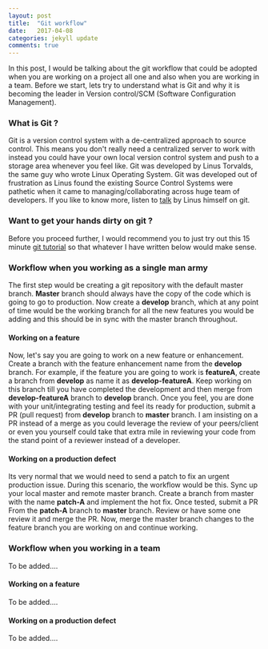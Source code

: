 ```yaml
---
layout: post
title:  "Git workflow"
date:   2017-04-08
categories: jekyll update
comments: true
---
```


In this post, I would be talking about the git workflow that could be adopted when you are working on a project all one and also when you are working in a team. Before we start, lets try to understand what is Git and why it is becoming the leader in Version control/SCM (Software Configuration Management).

### What is Git ?
Git is a version control system with a de-centralized approach to source control. This means you don't really need a centralized server to work with instead you could have your own local version control system and push to a storage area whenever you feel like. Git was developed by Linus Torvalds, the same guy who wrote Linux Operating System. Git was developed out of frustration as Linus found the existing Source Control Systems were pathetic when it came to managing/collaborating across huge team of developers. If you like to know more, listen to [talk][git-talk] by Linus himself on git.

### Want to get your hands dirty on git ?
Before you proceed further, I would recommend you to just try out this 15 minute [git tutorial][git-tutorial] so that whatever I have written below would make sense.

### Workflow when you working as a single man army
The first step would be creating a git repository with the default master branch. **Master** branch should always have the copy of the code which is going to go to production. Now create a **develop** branch, which at any point of time would be the working branch for all the new features you would be adding and this should be in sync with the master branch throughout.

#### Working on a feature
Now, let's say you are going to work on a new feature or enhancement. Create a branch with the feature enhancement name from the **develop** branch. For example, if the feature you are going to work is **featureA**, create a branch from **develop** as name it as **develop-featureA**. 
Keep working on this branch till you have completed the development and then merge from **develop-featureA** branch to **develop** branch. Once you feel, you are done with your unit/integrating testing and feel its ready for production, submit a PR (pull request) from **develop** branch to **master** branch. I am insisting on a PR instead of a merge as you could leverage the review of your peers/client or even you yourself could take that extra mile in reviewing your code from the stand point of a reviewer instead of a developer.  

#### Working on a production defect
Its very normal that we would need to send a patch to fix an urgent production issue. During this scenario, the workflow would be this. Sync up your local master and remote master branch. Create a branch from master with the name **patch-A** and implement the hot fix. Once tested, submit a PR From the **patch-A** branch to **master** branch. Review or have some one review it and merge the PR. Now, merge the master branch changes to the feature branch you are working on and continue working.

### Workflow when you working in a team
To be added....

#### Working on a feature
To be added....

#### Working on a production defect
To be added....

[git-talk]: https://www.youtube.com/watch?v=4XpnKHJAok8
[git-tutorial]: https://try.github.io/levels/1/challenges/2
